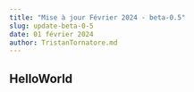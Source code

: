 ```yaml
---
title: "Mise à jour Février 2024 - beta-0.5"
slug: update-beta-0-5
date: 01 février 2024
author: TristanTornatore.md
---
```


## HelloWorld
